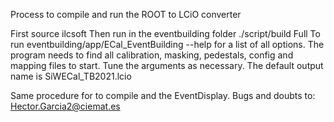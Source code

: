Process to compile and run the ROOT to LCiO converter

First source ilcsoft
Then run in the eventbuilding folder ./script/build Full
To run eventbuilding/app/ECal_EventBuilding --help for a list of all options. The program needs to find all calibration, masking, pedestals, config and mapping files to start. Tune the arguments as necessary.
The default output name is SiWECal_TB2021.lcio

Same procedure for to compile and the EventDisplay.
Bugs and doubts to: Hector.Garcia2@ciemat.es

